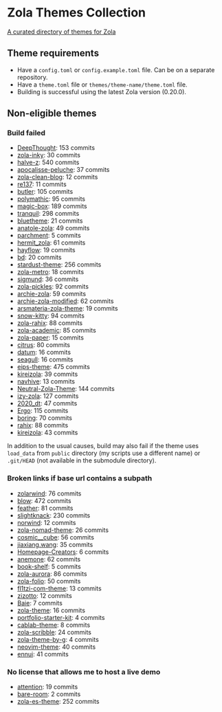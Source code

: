 # Zola Themes Collection

[A curated directory of themes for Zola](https://salif.github.io/zola-themes-collection/)

## Theme requirements

- Have a `config.toml` or `config.example.toml` file. Can be on a separate repository.
- Have a `theme.toml` file or `themes/theme-name/theme.toml` file.
- Building is successful using the latest Zola version (0.20.0).

## Non-eligible themes

### Build failed

- [DeepThought](https://github.com/RatanShreshtha/DeepThought): 153 commits
- [zola-inky](https://github.com/jimmyff/zola-inky): 30 commits
- [halve-z](https://github.com/charlesrocket/halve-z): 540 commits
- [apocalisse-peluche](https://github.com/lanzani/apocalisse-peluche): 37 commits
- [zola-clean-blog](https://github.com/dave-tucker/zola-clean-blog): 12 commits
- [re137](https://github.com/tinikov/re137): 11 commits
- [butler](https://github.com/shalzz/butler): 105 commits
- [polymathic](https://github.com/anvlkv/polymathic): 95 commits
- [magic-box](https://github.com/dulvui/magic-box): 189 commits
- [tranquil](https://github.com/TeaDrinkingProgrammer/tranquil): 298 commits
- [bluetheme](https://github.com/bluerobotics/bluetheme): 21 commits
- [anatole-zola](https://github.com/longfangsong/anatole-zola): 49 commits
- [parchment](https://github.com/jsonfry/parchment): 5 commits
- [hermit_zola](https://github.com/VersBinarii/hermit_zola): 61 commits
- [hayflow](https://github.com/aaw3/hayflow): 19 commits
- [bd](https://github.com/flabbergastedbd/bd): 20 commits
- [stardust-theme](https://github.com/UWCS/stardust-theme): 256 commits
- [zola-metro](https://github.com/RedstoneParadox/zola-metro): 18 commits
- [sigmund](https://github.com/videah/sigmund): 36 commits
- [zola-pickles](https://github.com/lukehsiao/zola-pickles): 92 commits
- [archie-zola](https://github.com/XXXMrG/archie-zola): 59 commits
- [archie-zola-modified](https://codeberg.org/akselmo/archie-zola-modified): 62 commits
- [arsmateria-zola-theme](https://github.com/mboleary/arsmateria-zola-theme): 19 commits
- [snow-kitty](https://codeberg.org/SnowCode/snow-kitty): 94 commits
- [zola-rahix](https://github.com/Rahix/blog-theme): 88 commits
- [zola-academic](https://github.com/zola-academic/zola-academic): 85 commits
- [zola-paper](https://github.com/schoenenberg/zola-paper): 15 commits
- [citrus](https://github.com/tatumroaquin/citrus): 80 commits
- [datum](https://github.com/davidmreed/datum): 16 commits
- [seagull](https://git.lacontrevoie.fr/HugoTrentesaux/seagull): 16 commits
- [eips-theme](https://github.com/eips-wg/theme): 475 commits
- [kireizola](https://codeberg.org/pitbuster/kireizola): 39 commits
- [navhive](https://github.com/idevsig/navhive): 13 commits
- [Neutral-Zola-Theme](https://github.com/gfauredev/Neutral-Zola-Theme): 144 commits
- [izy-zola](https://github.com/VV0JC13CH/izy-zola): 127 commits
- [2020_dt](https://github.com/0xSbock/2020_dt): 47 commits
- [Ergo](https://github.com/insipx/Ergo): 115 commits
- [boring](https://github.com/clflushopt/boring): 70 commits
- [rahix](https://github.com/Rahix/blog-theme): 88 commits
- [kireizola](https://codeberg.org/pitbuster/kireizola): 43 commits

In addition to the usual causes, build may also fail if the theme uses `load_data` from `public` directory (my scripts use a different name) or `.git/HEAD` (not available in the submodule directory).

### Broken links if base url contains a subpath

- [zolarwind](https://github.com/thomasweitzel/zolarwind): 76 commits
- [blow](https://github.com/tchartron/blow): 472 commits
- [feather](https://github.com/piedoom/feather): 81 commits
- [slightknack](https://github.com/slightknack/slightknack.dev): 230 commits
- [norwind](https://github.com/nobodygx/norwind): 12 commits
- [zola-nomad-theme](https://github.com/nomad-dev-writer/zola-nomad-theme): 26 commits
- [cosmic__cube](https://github.com/ccarral/cosmic__cube): 56 commits
- [jiaxiang.wang](https://github.com/iWangJiaxiang/zola-theme-jiaxiang.wang): 35 commits
- [Homepage-Creators](https://github.com/iWangJiaxiang/Homepage-Creators): 6 commits
- [anemone](https://github.com/Speyll/anemone): 62 commits
- [book-shelf](https://github.com/anccnuer/book-shelf): 5 commits
- [zola-aurora](https://github.com/vimpostor/zola-aurora): 86 commits
- [zola-folio](https://github.com/evjrob/zola-folio): 50 commits
- [fl1tzi-com-theme](https://codeberg.org/Fl1tzi/fl1tzi-com-theme): 13 commits
- [zizotto](https://github.com/xihn/zizotto): 12 commits
- [Baie](https://github.com/Wtoll/Baie): 7 commits
- [zola-theme](https://github.com/rutrum/zola-theme): 16 commits
- [portfolio-starter-kit](https://github.com/roblesch/portfolio-starter-kit): 4 commits
- [cablab-theme](https://codeberg.org/cablab/cablab-theme): 8 commits
- [zola-scribble](https://github.com/jzbor/zola-scribble): 24 commits
- [zola-theme-by-g](https://github.com/akshithg/zola-theme-by-g): 4 commits
- [neovim-theme](https://github.com/Super-Botman/neovim-theme): 40 commits
- [ennui](https://codeberg.org/leana8959/ennui): 41 commits

### No license that allows me to host a live demo

- [attention](https://github.com/tongyul/attention-theme-zola): 19 commits
- [bare-room](https://github.com/ghrrlp/bare-room): 2 commits
- [zola-es-theme](https://github.com/scouten/zola-es-theme): 252 commits
